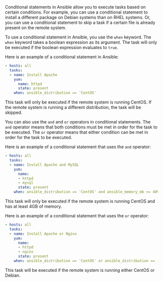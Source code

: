 Conditional statements in Ansible allow you to execute tasks based on certain conditions. For example, you can use a conditional statement to install a different package on Debian systems than on RHEL systems. Or, you can use a conditional statement to skip a task if a certain file is already present on the remote system.

To use a conditional statement in Ansible, you use the `when` keyword. The `when` keyword takes a boolean expression as its argument. The task will only be executed if the boolean expression evaluates to `true`.

Here is an example of a conditional statement in Ansible:

```yaml
- hosts: all
  tasks:
  - name: Install Apache
    yum:
      name: httpd
      state: present
    when: ansible_distribution == 'CentOS'
```

This task will only be executed if the remote system is running CentOS. If the remote system is running a different distribution, the task will be skipped.

You can also use the `and` and `or` operators in conditional statements. The `and` operator means that both conditions must be met in order for the task to be executed. The `or` operator means that either condition can be met in order for the task to be executed.

Here is an example of a conditional statement that uses the `and` operator:

```yaml
- hosts: all
  tasks:
  - name: Install Apache and MySQL
    yum:
      name:
      - httpd
      - mysql
      state: present
    when: ansible_distribution == 'CentOS' and ansible_memory_mb >= 4096
```

This task will only be executed if the remote system is running CentOS and has at least 4GB of memory.

Here is an example of a conditional statement that uses the `or` operator:

```yaml
- hosts: all
  tasks:
  - name: Install Apache or Nginx
    yum:
      name:
      - httpd
      - nginx
      state: present
    when: ansible_distribution == 'CentOS' or ansible_distribution == 'Debian'
```

This task will be executed if the remote system is running either CentOS or Debian.
